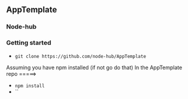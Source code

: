 
## AppTemplate

### Node-hub

### Getting started
* `git clone https://github.com/node-hub/AppTemplate`

Assuming you have npm installed (if not go do that)
In the AppTemplate repo =====>
* `npm install`
* ``